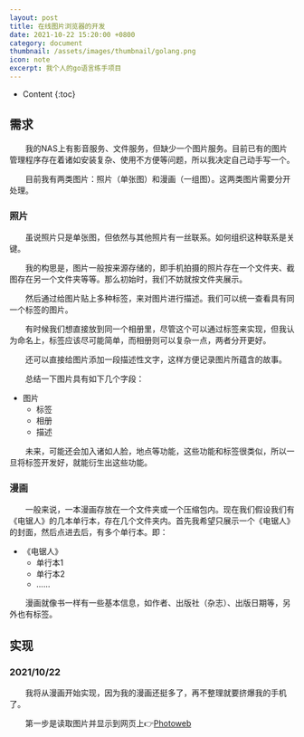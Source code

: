 ```yaml
---
layout: post
title: 在线图片浏览器的开发
date: 2021-10-22 15:20:00 +0800
category: document
thumbnail: /assets/images/thumbnail/golang.png
icon: note
excerpt: 我个人的go语言练手项目
---
```


* Content
{:toc}

## 需求

&emsp;&emsp;我的NAS上有影音服务、文件服务，但缺少一个图片服务。目前已有的图片管理程序存在着诸如安装复杂、使用不方便等问题，所以我决定自己动手写一个。

&emsp;&emsp;目前我有两类图片：照片（单张图）和漫画（一组图）。这两类图片需要分开处理。

### 照片

&emsp;&emsp;虽说照片只是单张图，但依然与其他照片有一丝联系。如何组织这种联系是关键。

&emsp;&emsp;我的构思是，图片一般按来源存储的，即手机拍摄的照片存在一个文件夹、截图存在另一个文件夹等等。那么初始时，我们不妨就按文件夹展示。

&emsp;&emsp;然后通过给图片贴上多种标签，来对图片进行描述。我们可以统一查看具有同一个标签的图片。

&emsp;&emsp;有时候我们想直接放到同一个相册里，尽管这个可以通过标签来实现，但我认为命名上，标签应该尽可能简单，而相册则可以复杂一点，两者分开更好。

&emsp;&emsp;还可以直接给图片添加一段描述性文字，这样方便记录图片所蕴含的故事。

&emsp;&emsp;总结一下图片具有如下几个字段：

- 图片
  - 标签
  - 相册
  - 描述

&emsp;&emsp;未来，可能还会加入诸如人脸，地点等功能，这些功能和标签很类似，所以一旦将标签开发好，就能衍生出这些功能。

### 漫画

&emsp;&emsp;一般来说，一本漫画存放在一个文件夹或一个压缩包内。现在我们假设我们有《电锯人》的几本单行本，存在几个文件夹内。首先我希望只展示一个《电锯人》的封面，然后点进去后，有多个单行本。即：

- 《电锯人》
  - 单行本1
  - 单行本2
  - ……

&emsp;&emsp;漫画就像书一样有一些基本信息，如作者、出版社（杂志）、出版日期等，另外也有标签。

## 实现

### 2021/10/22

&emsp;&emsp;我将从漫画开始实现，因为我的漫画还挺多了，再不整理就要挤爆我的手机了。

&emsp;&emsp;第一步是读取图片并显示到网页上👉[Photoweb](https://github.com/ToddZZF/Go-Note/tree/main/Projects/photoweb)

